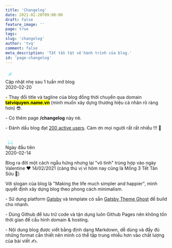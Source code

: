 ```yaml
---
title: 'Changelog'
date: 2021-02-20T09:00:00
draft: false
feature_image: ''
page: true
tags:
slug: 'changelog'
author: 'tvq'
comment: false
meta_description: 'Tất tần tật về hành trình của blog.'
id: 'page-changelog'
---
```


<div id="changelog">
  <!-- Event -->
  <div class="event">
    <div class="icon">
      <svg id="icon-compass" xmlns="http://www.w3.org/2000/svg" width="30px" height="30px" viewBox="0 0 47 47">
        <circle cx="23.5" cy="23.5" r="22" style="fill:none;stroke:#fff;stroke-miterlimit:10;stroke-width:3px;" />
        <polygon class="meter" style="fill:#a4ebf3;" points="32.83 14.17 28.16 28.16 14.17 32.83 18.84 18.84 32.83 14.17" /></svg>
    </div>
    <div class="title">Cập nhật nhẹ sau 1 tuần mở blog</div>
    <div class="date">2020-02-20</div>
    <div class="description">
      <p>- Thay đổi title và tagline của blog đồng thời chuyển qua domain <strong><mark>tatviquyen.name.vn</mark></strong> (mình muốn xây dựng thương hiệu cá nhân rõ ràng hơn) 😎.</p>
      <p>- Có thêm page <strong>/changelog</strong> này nè.</p>
      <p>- Đánh dấu blog đạt <a href="https://i.imgur.com/NBQV4xZ.png" target="_blank">200 active users</a>. Cảm ơn mọi người rất rất nhiều !!! 🥳</p>
    </div>
  </div>
  
  <!-- Event -->
  <div class="event last">
    <div class="icon">
    <svg id="icon-award" xmlns="http://www.w3.org/2000/svg" width="30px" height="30px" viewBox="0 0 24 24" fill="none" stroke="#f4f9f9"
      stroke-width="2" stroke-linecap="round" stroke-linejoin="round">
      <polyline points="8.21 13.89 7 23 12 20 17 23 15.79 13.88" stroke="#a4ebf3" class="check">
      </polyline>
      <circle cx="12" cy="8" r="7" class="circle"></circle></svg>
    </div>
    <div class="title">Ngày đầu tiên</div>
    <div class="date">2020-02-14</div>
    <div class="description">
      <p>Blog ra đời một cách ngẫu hứng nhưng lại "vô tình" trùng hợp vào ngày Valentine ❤️ 14/02/2021 (càng thú vị vì hôm nay cũng là Mồng 3 Tết Tân Sửu 🐃)</p>
      <p>Với slogan của blog là "Making the life much simpler and happier", mình quyết định xây dựng blog theo phong cách minimalism.</p>
      <p>- Sử dụng platform <a href="https://www.gatsbyjs.com" target="_blank">Gatsby</a> và template có sẵn <a href="https://github.com/akanshgulati/gatsby-theme-ghost" target="_blank">Gatsby Theme Ghost</a> để build cho nhanh.</p>
      <p>- Dùng Github để lưu trữ code và tận dụng luôn Github Pages nên không tốn thời gian để cấu hình domain & hosting.</p>
      <p>- Nội dung blog được viết bằng định dạng Markdown, dễ dùng và đầy đủ những format cần thiết nên mình có thể tập trung nhiều hơn vào chất lượng của bài viết ✍️.</p>
    </div>
  </div>

</div>